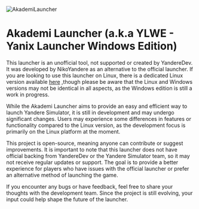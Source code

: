 ![AkademiLauncher](https://github.com/user-attachments/assets/c8f7b250-0ded-4f20-9ae7-462e2768bf7d)



# Akademi Launcher (a.k.a YLWE - Yanix Launcher Windows Edition)
This launcher is an unofficial tool, not supported or created by YandereDev. It was developed by NikoYandere as an alternative to the official launcher. If you are looking to use this launcher on Linux, there is a dedicated Linux version available [here](https://github.com/NikoYandere/yanix-launcher) ,though please be aware that the Linux and Windows versions may not be identical in all aspects, as the Windows edition is still a work in progress.

While the Akademi Launcher aims to provide an easy and efficient way to launch Yandere Simulator, it is still in development and may undergo significant changes. Users may experience some differences in features or functionality compared to the Linux version, as the development focus is primarily on the Linux platform at the moment.

This project is open-source, meaning anyone can contribute or suggest improvements. It is important to note that this launcher does not have official backing from YandereDev or the Yandere Simulator team, so it may not receive regular updates or support. The goal is to provide a better experience for players who have issues with the official launcher or prefer an alternative method of launching the game.

If you encounter any bugs or have feedback, feel free to share your thoughts with the development team. Since the project is still evolving, your input could help shape the future of the launcher.
